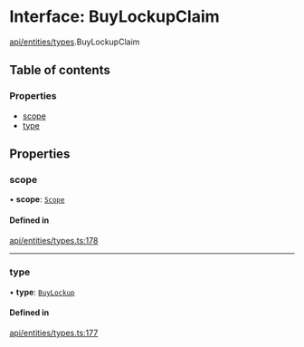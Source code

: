 # Interface: BuyLockupClaim

[api/entities/types](../wiki/api.entities.types).BuyLockupClaim

## Table of contents

### Properties

- [scope](../wiki/api.entities.types.BuyLockupClaim#scope)
- [type](../wiki/api.entities.types.BuyLockupClaim#type)

## Properties

### scope

• **scope**: [`Scope`](../wiki/api.entities.types.Scope)

#### Defined in

[api/entities/types.ts:178](https://github.com/PolymeshAssociation/polymesh-sdk/blob/fe2e6dd1/src/api/entities/types.ts#L178)

___

### type

• **type**: [`BuyLockup`](../wiki/api.entities.types.ClaimType#buylockup)

#### Defined in

[api/entities/types.ts:177](https://github.com/PolymeshAssociation/polymesh-sdk/blob/fe2e6dd1/src/api/entities/types.ts#L177)
